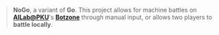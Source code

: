 > **NoGo**, a variant of **Go**. This project allows for machine battles on [**AILab@PKU**](https://ai.pku.edu.cn/zy/index.htm)'s [**Botzone**](https://botzone.org.cn/) through manual input, or allows two players to **battle locally**.
